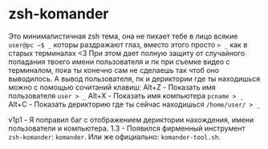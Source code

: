 # zsh-komander
Это минималистичная zsh тема, она не пихает тебе в лицо всякие `user@pc ~$ _` которы раздражают глаз, вместо этого просто `> _` как в старых терминалах <3
При этом дает полную защиту от случайного попадания твоего имени пользователя и пк при съемке видео с терминалом, пока ты конечно сам не сделаешь так чтоб оно выводилось.
А вывод пользователя, пк и дериктории где ты находишься можно с помощью сочитаний клавиш:
Alt+Z - Показать имя пользователя `user > _`
Alt+X - Показать имя компьютера `pcname > _`
Alt+C - Показать дерикторию где ты сейчас находишься `/home/user/ > _`

v1p1 - Я поправил баг с отображением дериктории нахождения, имени пользователи и компьютера.
1.3 - Появился фирменный инструмент `zsh-komander`: `komander`. Или же официально: `komander-tool.sh`.

